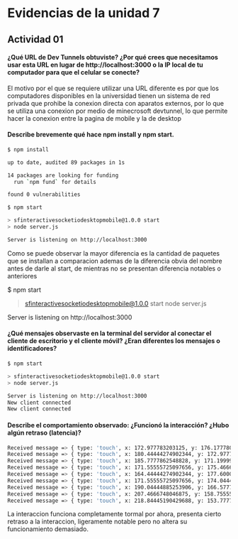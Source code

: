 
# Evidencias de la unidad 7


## Actividad 01

#### ¿Qué URL de Dev Tunnels obtuviste? ¿Por qué crees que necesitamos usar esta URL en lugar de http://localhost:3000 o la IP local de tu computador para que el celular se conecte?

El motivo por el que se requiere utilizar una URL diferente es por que los computadores disponibles en la universidad tienen un sistema de red privada que prohibe la conexion directa con aparatos externos, por lo que se utiliza una conexion por medio de minecrosoft devtunnel, lo que permite hacer la conexion entre la pagina de mobile y la de desktop

#### Describe brevemente qué hace npm install y npm start.
~~~bash
$ npm install

up to date, audited 89 packages in 1s

14 packages are looking for funding
  run `npm fund` for details

found 0 vulnerabilities

~~~

~~~ bash
$ npm start

> sfinteractivesocketiodesktopmobile@1.0.0 start
> node server.js

Server is listening on http://localhost:3000
~~~

Como se puede observar la mayor diferencia es la cantidad de paquetes que se installan a comparacion ademas de la diferencia obvia del nombre antes de darle al start, de mientras no se presentan diferencia notables o anteriores

$ npm start

> sfinteractivesocketiodesktopmobile@1.0.0 start
> node server.js

Server is listening on http://localhost:3000

#### ¿Qué mensajes observaste en la terminal del servidor al conectar el cliente de escritorio y el cliente móvil? ¿Eran diferentes los mensajes o identificadores?
~~~ bash
$ npm start

> sfinteractivesocketiodesktopmobile@1.0.0 start
> node server.js

Server is listening on http://localhost:3000
New client connected
New client connected
~~~
#### Describe el comportamiento observado: ¿Funcionó la interacción? ¿Hubo algún retraso (latencia)?

~~~ bash
Received message => { type: 'touch', x: 172.977783203125, y: 176.1777801513672 }
Received message => { type: 'touch', x: 180.44444274902344, y: 172.977783203125 }
Received message => { type: 'touch', x: 185.7777862548828, y: 171.1999969482422 }
Received message => { type: 'touch', x: 171.55555725097656, y: 175.4666748046875 }
Received message => { type: 'touch', x: 164.44444274902344, y: 177.60000610351562 }
Received message => { type: 'touch', x: 171.55555725097656, y: 174.04444885253906 }
Received message => { type: 'touch', x: 190.04444885253906, y: 166.57778930664062 }
Received message => { type: 'touch', x: 207.4666748046875, y: 158.75555419921875 }
Received message => { type: 'touch', x: 218.84445190429688, y: 153.7777862548828 }
~~~
La interaccion funciona completamente tormal por ahora, presenta cierto retraso a la interaccion, ligeramente notable pero no altera su funcionamiento demasiado.
